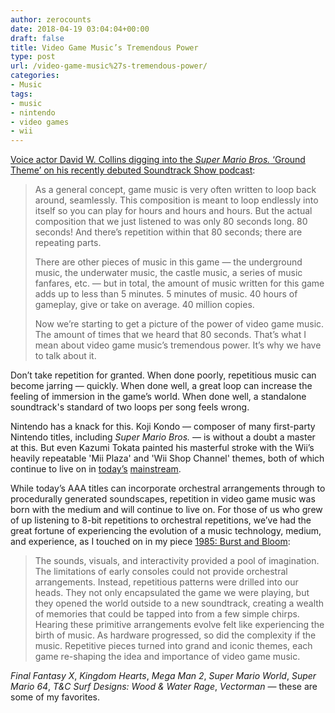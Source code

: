 ```yaml
---
author: zerocounts
date: 2018-04-19 03:04:04+00:00
draft: false
title: Video Game Music’s Tremendous Power
type: post
url: /video-game-music%27s-tremendous-power/
categories:
- Music
tags:
- music
- nintendo
- video games
- wii
---
```


[Voice actor David W. Collins digging into the _Super Mario Bros._ ‘Ground Theme’ on his recently debuted Soundtrack Show podcast](https://www.soundtrackpodcast.com/podcasts/the-music-of-super-mario-bros.htm):

> As a general concept, game music is very often written to loop back around, seamlessly. This composition is meant to loop endlessly into itself so you can play for hours and hours and hours. But the actual composition that we just listened to was only 80 seconds long. 80 seconds! And there’s repetition within that 80 seconds; there are repeating parts.
>
> There are other pieces of music in this game — the underground music, the underwater music, the castle music, a series of music fanfares, etc. — but in total, the amount of music written for this game adds up to less than 5 minutes. 5 minutes of music. 40 hours of gameplay, give or take on average. 40 million copies.
>
> Now we’re starting to get a picture of the power of video game music. The amount of times that we heard that 80 seconds. That’s what I mean about video game music’s tremendous power. It’s why we have to talk about it.

Don’t take repetition for granted. When done poorly, repetitious music can become jarring — quickly. When done well, a great loop can increase the feeling of immersion in the game’s world. When done well, a standalone soundtrack's standard of two loops per song feels wrong.

Nintendo has a knack for this. Koji Kondo — composer of many first-party Nintendo titles, including _Super Mario Bros._ — is without a doubt a master at this. But even Kazumi Tokata painted his masterful stroke with the Wii’s heavily repeatable 'Mii Plaza' and 'Wii Shop Channel' themes, both of which continue to live on in [today’s](https://instagram.com/p/BhFYLA2llVx/) [mainstream](https://youtu.be/gYOEyzBFYa4).

While today’s AAA titles can incorporate orchestral arrangements through to procedurally generated soundscapes, repetition in video game music was born with the medium and will continue to live on. For those of us who grew of up listening to 8-bit repetitions to orchestral repetitions, we’ve had the great fortune of experiencing the evolution of a music technology, medium, and experience, as I touched on in my piece [1985: Burst and Bloom](/2013/10/15/1985-burst-and-bloom/):

> The sounds, visuals, and interactivity provided a pool of imagination. The limitations of early consoles could not provide orchestral arrangements. Instead, repetitious patterns were drilled into our heads. They not only encapsulated the game we were playing, but they opened the world outside to a new soundtrack, creating a wealth of memories that could be tapped into from a few simple chirps. Hearing these primitive arrangements evolve felt like experiencing the birth of music. As hardware progressed, so did the complexity if the music. Repetitive pieces turned into grand and iconic themes, each game re-shaping the idea and importance of video game music.

_Final Fantasy X_, _Kingdom Hearts_, _Mega Man 2_, _Super Mario World_, _Super Mario 64_, _T&C Surf Designs: Wood & Water Rage_, _Vectorman_ — these are some of my favorites.
